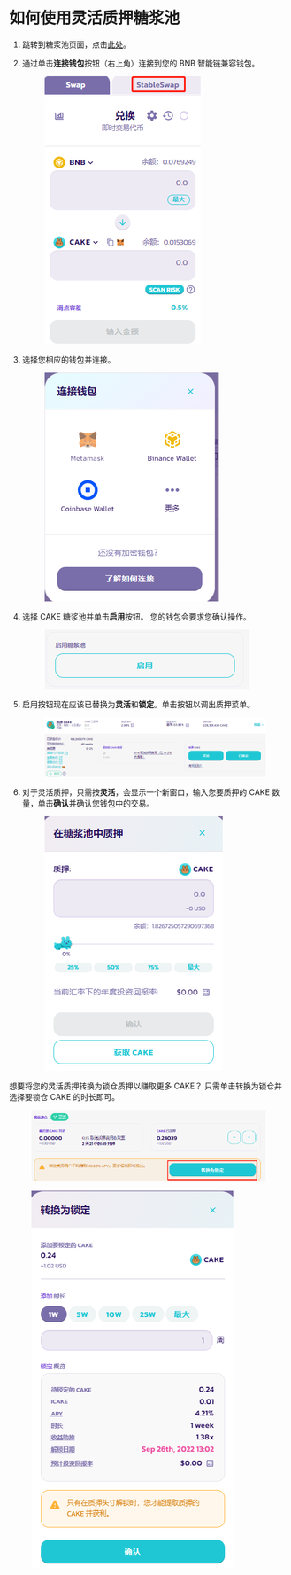 # 如何使用灵活质押糖浆池

1. 跳转到糖浆池页面，点击[此处](https://pancakeswap.finance/pools)。
2.  通过单击**连接钱包**按钮（右上角）连接到您的 BNB 智能链兼容钱包。

    <figure><img src="../../../.gitbook/assets/2.png" alt=""><figcaption></figcaption></figure>
3.  选择您相应的钱包并连接。

    <figure><img src="../../../.gitbook/assets/3 (3).png" alt=""><figcaption></figcaption></figure>
4.  选择 CAKE 糖浆池并单击**启用**按钮。 您的钱包会要求您确认操作。

    <figure><img src="../../../.gitbook/assets/启用.png" alt=""><figcaption></figcaption></figure>
5.  启用按钮现在应该已替换为**灵活**和**锁定**。单击按钮以调出质押菜单。

    <figure><img src="../../../.gitbook/assets/微信截图_20220919130645 (1).png" alt=""><figcaption></figcaption></figure>
6.  对于灵活质押，只需按**灵活**，会显示一个新窗口，输入您要质押的 CAKE 数量，单击**确认**并确认您钱包中的交易。

    <figure><img src="../../../.gitbook/assets/灵活质押.png" alt=""><figcaption></figcaption></figure>

想要将您的灵活质押转换为锁仓质押以赚取更多 CAKE？ 只需单击转换为锁仓并选择要锁仓 CAKE 的时长即可。

<figure><img src="../../../.gitbook/assets/转换为锁定1.png" alt=""><figcaption></figcaption></figure>

<figure><img src="../../../.gitbook/assets/转换为锁定2.png" alt=""><figcaption></figcaption></figure>
